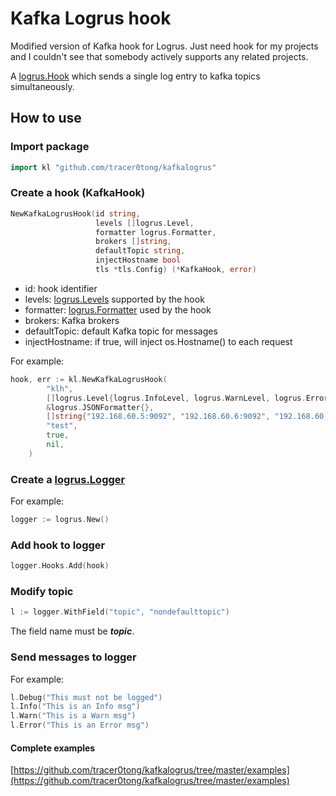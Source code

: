 # Kafka Logrus hook

Modified version of Kafka hook for Logrus.
Just need hook for my projects and I couldn't see that somebody actively supports any related projects.

A [logrus.Hook](https://godoc.org/github.com/sirupsen/logrus#Hook) which sends a single
log entry to kafka topics simultaneously.

## How to use

### Import package

```Go
import kl "github.com/tracer0tong/kafkalogrus"
```

### Create a hook (KafkaHook)

```Go
NewKafkaLogrusHook(id string, 
                   levels []logrus.Level, 
                   formatter logrus.Formatter, 
                   brokers []string, 
                   defaultTopic string, 
                   injectHostname bool
                   tls *tls.Config) (*KafkaHook, error)
```

- id: hook identifier
- levels: [logrus.Levels](https://godoc.org/github.com/sirupsen/logrus#Level) supported by the hook
- formatter: [logrus.Formatter](https://godoc.org/github.com/sirupsen/logrus#Formatter) used by the hook
- brokers: Kafka brokers
- defaultTopic: default Kafka topic for messages
- injectHostname: if true, will inject os.Hostname() to each request

For example:

```Go
hook, err := kl.NewKafkaLogrusHook(
        "klh",
        []logrus.Level{logrus.InfoLevel, logrus.WarnLevel, logrus.ErrorLevel},
        &logrus.JSONFormatter{},
        []string{"192.168.60.5:9092", "192.168.60.6:9092", "192.168.60.7:9092"},
        "test",
        true,
        nil,
    )
```

### Create a [logrus.Logger](https://godoc.org/github.com/sirupsen/logrus#Logger)

For example:

```Go
logger := logrus.New()
```

### Add hook to logger

```Go
logger.Hooks.Add(hook)
```

### Modify topic

```Go
l := logger.WithField("topic", "nondefaulttopic")
```

The field name must be ***topic***.


### Send messages to logger

For example:

```Go
l.Debug("This must not be logged")
l.Info("This is an Info msg")
l.Warn("This is a Warn msg")
l.Error("This is an Error msg")
```

#### Complete examples

[https://github.com/tracer0tong/kafkalogrus/tree/master/examples](https://github.com/tracer0tong/kafkalogrus/tree/master/examples)
